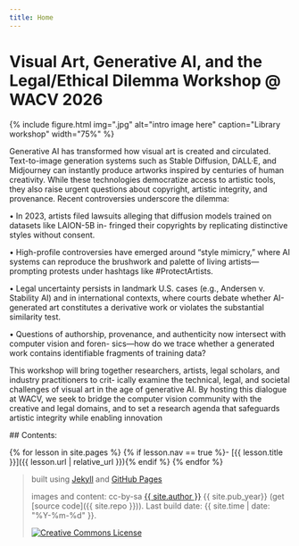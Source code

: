 ```yaml
---
title: Home
---
```


# Visual Art, Generative AI, and the Legal/Ethical Dilemma Workshop @ WACV 2026

{% include figure.html img=".jpg" alt="intro image here" caption="Library workshop" width="75%" %}

Generative AI has transformed how visual art is created and circulated. Text-to-image generation systems such as Stable Diffusion, DALL·E, and Midjourney can instantly produce artworks inspired by centuries of human creativity. While these technologies democratize access to artistic tools, they also raise urgent questions about copyright, artistic integrity, and provenance. Recent controversies underscore the dilemma:

• In 2023, artists filed lawsuits alleging that diffusion models trained on datasets like LAION-5B in- fringed their copyrights by replicating distinctive styles without consent.

• High-profile controversies have emerged around “style mimicry,” where AI systems can reproduce the brushwork and palette of living artists—prompting protests under hashtags like #ProtectArtists.

• Legal uncertainty persists in landmark U.S. cases (e.g., Andersen v. Stability AI) and in international contexts, where courts debate whether AI-generated art constitutes a derivative work or violates the substantial similarity test.

• Questions of authorship, provenance, and authenticity now intersect with computer vision and foren- sics—how do we trace whether a generated work contains identifiable fragments of training data?

This workshop will bring together researchers, artists, legal scholars, and industry practitioners to crit- ically examine the technical, legal, and societal challenges of visual art in the age of generative AI. By hosting this dialogue at WACV, we seek to bridge the computer vision community with the creative and legal domains, and to set a research agenda that safeguards artistic integrity while enabling innovation

<div class="toc" markdown="1">
## Contents:

{% for lesson in site.pages %}
{% if lesson.nav == true %}- [{{ lesson.title }}]({{ lesson.url | relative_url }}){% endif %}
{% endfor %}
</div>
 
> built using [Jekyll](https://jekyllrb.com/) and [GitHub Pages](https://pages.github.com/)
>
> images and content: cc-by-sa <a href="https://github.com/{{ site.github_username }}">{{ site.author }}</a> {{ site.pub_year}} (get [source code]({{ site.repo }})).
> Last build date: {{ site.time | date: "%Y-%m-%d" }}.
>
> <a href="http://creativecommons.org/licenses/by-sa/4.0/" rel="license"><img style="border-width: 0;" src="https://i.creativecommons.org/l/by-sa/4.0/88x31.png" alt="Creative Commons License" /></a>
